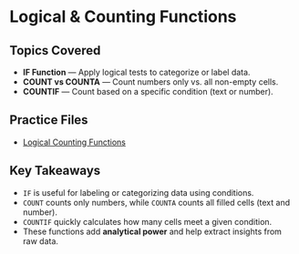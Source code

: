 # Logical & Counting Functions  

## Topics Covered  
- **IF Function** — Apply logical tests to categorize or label data.  
- **COUNT vs COUNTA** — Count numbers only vs. all non-empty cells.  
- **COUNTIF** — Count based on a specific condition (text or number).  

## Practice Files  
- [Logical Counting Functions](./Logical_counting_functions.xlsx) 

## Key Takeaways  
- `IF` is useful for labeling or categorizing data using conditions.  
- `COUNT` counts only numbers, while `COUNTA` counts all filled cells (text and number).  
- `COUNTIF` quickly calculates how many cells meet a given condition.  
- These functions add **analytical power** and help extract insights from raw data.  
